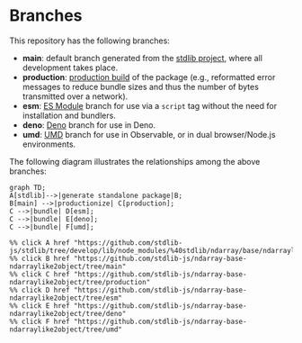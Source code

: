 <!--

@license Apache-2.0

Copyright (c) 2022 The Stdlib Authors.

Licensed under the Apache License, Version 2.0 (the "License");
you may not use this file except in compliance with the License.
You may obtain a copy of the License at

    http://www.apache.org/licenses/LICENSE-2.0

Unless required by applicable law or agreed to in writing, software
distributed under the License is distributed on an "AS IS" BASIS,
WITHOUT WARRANTIES OR CONDITIONS OF ANY KIND, either express or implied.
See the License for the specific language governing permissions and
limitations under the License.

-->

# Branches

This repository has the following branches:

-   **main**: default branch generated from the [stdlib project][stdlib-url], where all development takes place.
-   **production**: [production build][production-url] of the package (e.g., reformatted error messages to reduce bundle sizes and thus the number of bytes transmitted over a network).
-   **esm**: [ES Module][esm-url] branch for use via a `script` tag without the need for installation and bundlers.
-   **deno**: [Deno][deno-url] branch for use in Deno.
-   **umd**: [UMD][umd-url] branch for use in Observable, or in dual browser/Node.js environments.

The following diagram illustrates the relationships among the above branches:

```mermaid
graph TD;
A[stdlib]-->|generate standalone package|B;
B[main] -->|productionize| C[production];
C -->|bundle| D[esm];
C -->|bundle| E[deno];
C -->|bundle| F[umd];

%% click A href "https://github.com/stdlib-js/stdlib/tree/develop/lib/node_modules/%40stdlib/ndarray/base/ndarraylike2object"
%% click B href "https://github.com/stdlib-js/ndarray-base-ndarraylike2object/tree/main"
%% click C href "https://github.com/stdlib-js/ndarray-base-ndarraylike2object/tree/production"
%% click D href "https://github.com/stdlib-js/ndarray-base-ndarraylike2object/tree/esm"
%% click E href "https://github.com/stdlib-js/ndarray-base-ndarraylike2object/tree/deno"
%% click F href "https://github.com/stdlib-js/ndarray-base-ndarraylike2object/tree/umd"
```

[stdlib-url]: https://github.com/stdlib-js/stdlib/tree/develop/lib/node_modules/%40stdlib/ndarray/base/ndarraylike2object
[production-url]: https://github.com/stdlib-js/ndarray-base-ndarraylike2object/tree/production
[deno-url]: https://github.com/stdlib-js/ndarray-base-ndarraylike2object/tree/deno
[umd-url]: https://github.com/stdlib-js/ndarray-base-ndarraylike2object/tree/umd
[esm-url]: https://github.com/stdlib-js/ndarray-base-ndarraylike2object/tree/esm